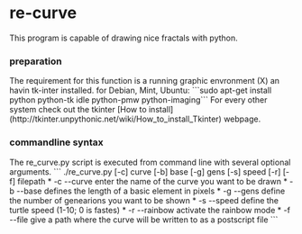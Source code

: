 <h1>re-curve</h1>
This program is capable of drawing nice fractals with python.
<h3>preparation</h3>
The requirement for this function is a running graphic envronment (X) an havin tk-inter installed.
for Debian, Mint, Ubuntu:
```sudo apt-get install python python-tk idle python-pmw python-imaging```
For every other system check out the tkinter [How to install](http://tkinter.unpythonic.net/wiki/How_to_install_Tkinter) webpage.
<h3>commandline syntax</h3>
The re_curve.py script is executed from command line with several optional arguments.
```
./re_curve.py [-c] curve [-b] base [-g] gens [-s] speed [-r] [-f] filepath
* -c --curve    enter the name of the curve you want to be drawn
* -b --base     defines the length of a basic element in pixels
* -g --gens     define the number of genearions you want to be shown
* -s --speed    define the turtle speed (1-10; 0 is fastes)
* -r --rainbow  activate the rainbow mode
* -f --file     give a path where the curve will be written to as a postscript file
```
